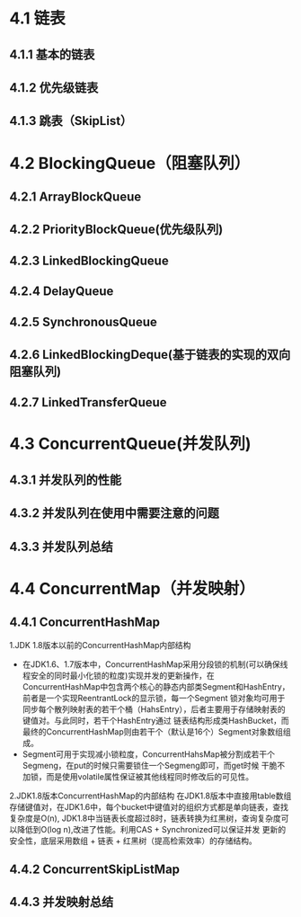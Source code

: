 
# 4.1 链表
## 4.1.1 基本的链表
## 4.1.2 优先级链表
## 4.1.3 跳表（SkipList）

# 4.2 BlockingQueue（阻塞队列）
## 4.2.1 ArrayBlockQueue
## 4.2.2 PriorityBlockQueue(优先级队列)
## 4.2.3 LinkedBlockingQueue 
## 4.2.4 DelayQueue
## 4.2.5 SynchronousQueue 
## 4.2.6 LinkedBlockingDeque(基于链表的实现的双向阻塞队列)
## 4.2.7 LinkedTransferQueue

# 4.3 ConcurrentQueue(并发队列)
## 4.3.1 并发队列的性能
## 4.3.2 并发队列在使用中需要注意的问题
## 4.3.3 并发队列总结

# 4.4 ConcurrentMap（并发映射）
## 4.4.1 ConcurrentHashMap
1.JDK 1.8版本以前的ConcurrentHashMap内部结构
- 在JDK1.6、1.7版本中，ConcurrentHashMap采用分段锁的机制(可以确保线程安全的同时最小化锁的粒度)实现并发的更新操作，在
ConcurrentHashMap中包含两个核心的静态内部类Segment和HashEntry，前者是一个实现ReentrantLock的显示锁，每一个Segment
锁对象均可用于同步每个散列映射表的若干个桶（HahsEntry），后者主要用于存储映射表的键值对。与此同时，若干个HashEntry通过
链表结构形成类HashBucket，而最终的ConcurrentHashMap则由若干个（默认是16个）Segment对象数组组成。
- Segment可用于实现减小锁粒度，ConcurrentHahsMap被分割成若干个Segmeng，在put的时候只需要锁住一个Segmeng即可，而get时候
干脆不加锁，而是使用volatile属性保证被其他线程同时修改后的可见性。
  
2.JDK1.8版本ConcurrentHashMap的内部结构
在JDK1.8版本中直接用table数组存储键值对，在JDK1.6中，每个bucket中键值对的组织方式都是单向链表，查找复杂度是O(n),
JDK1.8中当链表长度超过8时，链表转换为红黑树，查询复杂度可以降低到O(log n),改进了性能。利用CAS + Synchronized可以保证并发
更新的安全性，底层采用数组 + 链表 + 红黑树（提高检索效率）的存储结构。

## 4.4.2 ConcurrentSkipListMap
## 4.4.3 并发映射总结




